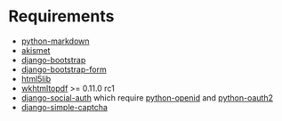 Requirements
============

* [python-markdown](http://pypi.python.org/pypi/Markdown)
* [akismet](http://kemayo.wordpress.com/2005/12/02/akismet-py/)
* [django-bootstrap](https://github.com/earle/django-bootstrap)
* [django-bootstrap-form](https://github.com/tzangms/django-bootstrap-form)
* [html5lib](http://code.google.com/p/html5lib/)
* [wkhtmltopdf](http://code.google.com/p/wkhtmltopdf/) >= 0.11.0 rc1
* [django-social-auth](https://github.com/omab/django-social-auth) which require [python-openid](http://pypi.python.org/pypi/python-openid/) and [python-oauth2](https://github.com/simplegeo/python-oauth2)
* [django-simple-captcha](https://github.com/mbi/django-simple-captcha)
